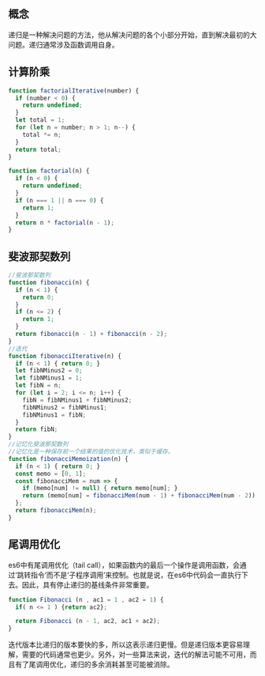## 概念

递归是一种解决问题的方法，他从解决问题的各个小部分开始，直到解决最初的大问题。递归通常涉及函数调用自身。

## 计算阶乘

```js
function factorialIterative(number) {
  if (number < 0) {
    return undefined;
  }
  let total = 1;
  for (let n = number; n > 1; n--) {
    total *= n;
  }
  return total;
}

function factorial(n) {
  if (n < 0) {
    return undefined;
  }
  if (n === 1 || n === 0) {
    return 1;
  }
  return n * factorial(n - 1);
}
```
## 斐波那契数列
```js
//斐波那契数列
function fibonacci(n) {
  if (n < 1) {
    return 0;
  }
  if (n <= 2) {
    return 1;
  }
  return fibonacci(n - 1) + fibonacci(n - 2);
}
//迭代
function fibonacciIterative(n) {
  if (n < 1) { return 0; }
  let fibNMinus2 = 0;
  let fibNMinus1 = 1;
  let fibN = n;
  for (let i = 2; i <= n; i++) {
    fibN = fibNMinus1 + fibNMinus2;
    fibNMinus2 = fibNMinus1;
    fibNMinus1 = fibN;
  }
  return fibN;
}
//记忆化斐波那契数列
//记忆化是一种保存前一个结果的值的优化技术，类似于缓存。
function fibonacciMemoization(n) {
  if (n < 1) { return 0; }
  const memo = [0, 1];
  const fibonacciMem = num => {
    if (memo[num] != null) { return memo[num]; }
    return (memo[num] = fibonacciMem(num - 1) + fibonacciMem(num - 2));
  };
  return fibonacciMem(n);
}
```
## 尾调用优化
es6中有尾调用优化（tail call），如果函数内的最后一个操作是调用函数，会通过‘跳转指令’而不是‘子程序调用’来控制。也就是说，在es6中代码会一直执行下去。因此，具有停止递归的基线条件非常重要。
```js
function Fibonacci (n , ac1 = 1 , ac2 = 1) {
  if( n <= 1 ) {return ac2};

  return Fibonacci (n - 1, ac2, ac1 + ac2);
}

```
迭代版本比递归的版本要快的多，所以这表示递归更慢。但是递归版本更容易理解，需要的代码通常也更少。另外，对一些算法来说，迭代的解法可能不可用，而且有了尾调用优化，递归的多余消耗甚至可能被消除。
